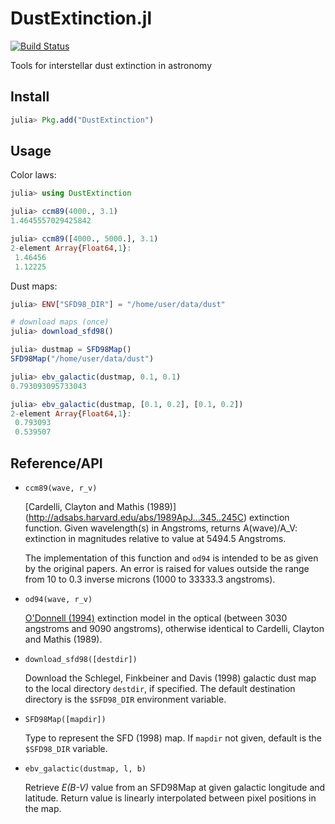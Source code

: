 DustExtinction.jl
=================

[![Build Status](https://img.shields.io/travis/JuliaAstro/DustExtinction.jl.svg?style=flat-square)](https://travis-ci.org/JuliaAstro/DustExtinction.jl)


Tools for interstellar dust extinction in astronomy

Install
-------

```julia
julia> Pkg.add("DustExtinction")
```

Usage
-----

Color laws:

```julia
julia> using DustExtinction

julia> ccm89(4000., 3.1)
1.4645557029425842

julia> ccm89([4000., 5000.], 3.1)
2-element Array{Float64,1}:
 1.46456
 1.12225
```

Dust maps:

```julia
julia> ENV["SFD98_DIR"] = "/home/user/data/dust"

# download maps (once)
julia> download_sfd98()

julia> dustmap = SFD98Map()
SFD98Map("/home/user/data/dust")

julia> ebv_galactic(dustmap, 0.1, 0.1)
0.793093095733043

julia> ebv_galactic(dustmap, [0.1, 0.2], [0.1, 0.2])
2-element Array{Float64,1}:
 0.793093
 0.539507
```


Reference/API
-------------

* `ccm89(wave, r_v)`

  [Cardelli, Clayton and Mathis (1989)]
  (http://adsabs.harvard.edu/abs/1989ApJ...345..245C)
  extinction function. Given wavelength(s) in Angstroms, returns
  A(wave)/A_V: extinction in magnitudes relative to value at 5494.5
  Angstroms.

  The implementation of this function and `od94` is intended to be as
  given by the original papers. An error is raised for values outside
  the range from 10 to 0.3 inverse microns (1000 to 33333.3
  angstroms).

* `od94(wave, r_v)`

  [O'Donnell (1994)](http://adsabs.harvard.edu/abs/1994ApJ...422..158O)
  extinction model in the optical (between 3030 angstroms and 9090
  angstroms), otherwise identical to Cardelli, Clayton and Mathis (1989).

* `download_sfd98([destdir])`

  Download the Schlegel, Finkbeiner and Davis (1998) galactic dust map to
  the local directory `destdir`, if specified. The default destination
  directory is the `$SFD98_DIR` environment variable.

* `SFD98Map([mapdir])`

  Type to represent the SFD (1998) map. If `mapdir` not given, default is
  the `$SFD98_DIR` variable.

* `ebv_galactic(dustmap, l, b)`

  Retrieve *E(B-V)* value from an SFD98Map at given galactic longitude and
  latitude. Return value is linearly interpolated between pixel positions in
  the map.
